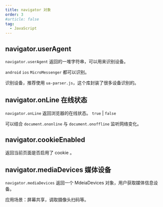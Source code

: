 ```yaml
---
title: navigator 对象
order: 3
#article: false
tag:
  - JavaScript
---
```


## navigator.userAgent

`navigator.userAgent` 返回的一堆字符串，可以用来识别设备。

`android` `ios` `MicroMessenger` 都可以识别。

识别设备，推荐使用 `ua-parser.js`，这个库封装了很多设备识别的。

## navigator.onLine 在线状态

`navigator.onLine` 返回浏览器的在线状态。 `true` | `false`

可以结合 `document.ononline` 与 `document.onoffline` 监听网络变化。

## navigator.cookieEnabled

返回当前页面是否启用了 cookie 。

## navigator.mediaDevices 媒体设备

`navigator.mediaDevices` 返回一个 MdeiaDevices 对象，用户获取媒体信息设备。

应用场景：屏幕共享，调取摄像头扫码等。
